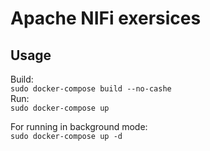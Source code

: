 # Apache NIFi exersices

## Usage

Build: <br>
```sudo docker-compose build --no-cashe``` 
<br>Run:<br>
```sudo docker-compose up```

For running in background mode: <br>
```sudo docker-compose up -d```
